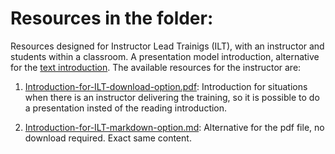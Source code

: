 # Resources in the folder:

Resources designed for Instructor Lead Trainigs (ILT), with an instructor and students within a classroom. A presentation model introduction, 
alternative for the [text introduction](01-Introduction.md). The available resources for the instructor are:

1. [Introduction-for-ILT-download-option.pdf](Introduction-for-ILT-download-option.pdf): Introduction for situations when there is an instructor delivering the training, so it is possible to do a presentation insted of the reading introduction.

2. [Introduction-for-ILT-markdown-option.md](Introduction-for-ILT-markdown-option.md): Alternative for the pdf file, no download required. Exact same content.

